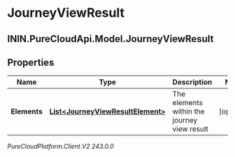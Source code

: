 # JourneyViewResult

## ININ.PureCloudApi.Model.JourneyViewResult

## Properties

|Name | Type | Description | Notes|
|------------ | ------------- | ------------- | -------------|
| **Elements** | [**List&lt;JourneyViewResultElement&gt;**](JourneyViewResultElement) | The elements within the journey view result | [optional] |



_PureCloudPlatform.Client.V2 243.0.0_
